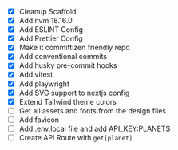 - [x] Cleanup Scaffold
- [x] Add nvm 18.16.0
- [x] Add ESLINT Config
- [x] Add Prettier Config
- [x] Make it committizen friendly repo
- [x] Add conventional commits
- [x] Add husky pre-commit hooks
- [x] Add vitest
- [x] Add playwright
- [x] Add SVG support to nextjs config
- [x] Extend Tailwind theme colors
- [ ] Get all assets and fonts from the design files
- [ ] Add favicon
- [ ] Add .env.local file and add API_KEY:PLANETS
- [ ] Create API Route with `get[planet]`
